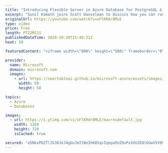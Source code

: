 ```yaml
---
title: "Introducing Flexible Server in Azure Database for PostgreSQL & MySQL | Azure Friday"
excerpt: "Sunil Kamath joins Scott Hanselman to discuss how you can run your MySQL or Postgres database as a managed database on Azure without giving up the control you want while taking advantage of the benefits of a PaaS offering.  0:00 – Overview 4:44 – Demo 8:54 – Customizing Flexible Server in the CLI 10:41"
originalUrl: https://youtube.com/watch?v=oFlKRdr0MLE
type: video
price: Free
length: PT22M11S
publishedDateTime: 2020-10-30T15:49:31Z
heat: 50

featuredContent: "<iframe width=\"800\" height=\"500\" frameborder=\"0\" src=\"https://www.youtube.com/embed/oFlKRdr0MLE\" allow=\"accelerometer; autoplay; encrypted-media; gyroscope; picture-in-picture\" allowfullscreen></iframe>"

provider:
  name: Microsoft
  domain: microsoft.com
  images:
    - url: https://smartableai.github.io/microsoft-azure/assets/images/organizations/microsoft.com-50x50.jpg
      width: 50
      height: 50

topics:
  - Azure
  - Databases

images:
  - url: https://i.ytimg.com/vi/oFlKRdr0MLE/maxresdefault.jpg
    width: 1280
    height: 720
    isCached: true

secured: "o5NkxPD2TlIk36JeJ4gGnJmItBeIhK8SqsIqopuOnZ9uPxSXU2E8lGUwVSYOC7gVnGeA6DwxQQYPybTAuP4xLuHcy2TQDwtWYxXNLgHyVMtM/vwo9HL0/RkBzj1zKNm4pW93KHOvkcQVvSfSp4H55FNPv2GOa2jJn9Oss3RUSO5sJ4LkVwDN88yg3Fcg3iWn76dDuXyseiAFChsAePqSJs3uUUSQFLWWX0izZ6gjr2lg9e3r9mYpT32PIRGyn9InmkqbunNUzldftfBz4GBeppeGT1GjoynU3KdzKaDNAY7GpgQmfnFTgi6JxGnFSFlonb+2gxA48S+Cmb5xARwd15ZcsKwnS2aSrvVWkjn+gpjuDvbLe8oTIDdkmzvq9px/DDvN8J1JWCu+7CEto+0kxUR2LcEQRZSwBnDypZTRF54=;3nyEd8L1bJWLaNmP+DRqig=="
---
```


